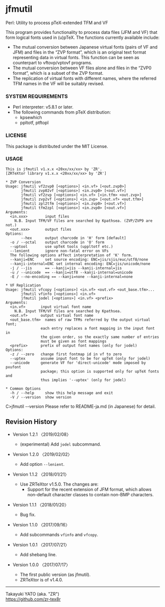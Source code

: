 jfmutil
=======

Perl: Utility to process pTeX-extended TFM and VF

This program provides functionality to process data files (JFM and VF)
that form logical fonts used in (u)pTeX. The functions currently
available include:

  - The mutual conversion between Japanese virtual fonts (pairs of VF
    and JFM) and files in the “ZVP format”, which is an original text
    format representing data in virtual fonts. This function can be seen
    as counterpart to vftovp/vptovf programs.
  - The mutual conversion between VF files alone and files in the “ZVP0
    format”, which is a subset of the ZVP format.
  - The replication of virtual fonts with different names, where the
    referred TFM names in the VF will be suitably revised.

### SYSTEM REQUIREMENTS

  - Perl interpreter: v5.8.1 or later.
  - The following commands from pTeX distribution:
      - kpsewhich
      - ppltotf, ptftopl

### LICENSE

This package is distributed under the MIT License.

### USAGE

    This is jfmutil v1.x.x <20xx/xx/xx> by 'ZR'.
    [ZRTeXtor library v1.x.x <20xx/xx/xx> by 'ZR']

    * ZVP Conversion
    Usage: jfmutil vf2zvp0 [<options>] <in.vf> [<out.zvp0>]
           jfmutil zvp02vf [<options>] <in.zvp0> [<out.vf>]
           jfmutil vf2zvp [<options>] <in.vf> [<in.tfm> <out.zvp>]
           jfmutil zvp2vf [<options>] <in.zvp> [<out.vf> <out.tfm>]
           jfmutil zpl2tfm [<options>] <in.zvp0> [<out.vf>]
           jfmutil tfm2zpl [<options>] <in.zvp0> [<out.vf>]
    Arguments:
      <in.xxx>        input files
        N.B. Input TFM/VF files are searched by Kpathsea. (ZVP/ZVP9 are not.)
      <out.xxx>       output files
    Options:
           --hex      output charcode in 'H' form [default]
      -o / --octal    output charcode in 'O' form
      --uptool        use upTeX tools (uppltotf etc.)
      --lenient       ignore non-fatal error on VFs
      The following options affect interpretation of 'K' form.
      --kanji=ENC     set source encoding: ENC=jis/sjis/euc/utf8/none
      --kanji-internal=ENC set internal encoding: ENC=jis/unicode/none
      -j / --jis      == --kanji=jis --kanji-internal=jis
      -u / --unicode  == --kanji=utf8 --kanji-internal=unicode
      -E / --no-encoding == --kanji=none --kanji-internal=none

    * VF Replication
    Usage: jfmutil vfcopy [<options>] <in.vf> <out.vf> <out_base.tfm>...
           jfmutil vfinfo [<options>] <in.vf>
           jfmutil jodel [<options>] <in.vf> <prefix>
    Arguments:
      <in.vf>       input virtual font name
        N.B. Input TFM/VF files are searched by Kpathsea.
      <out.vf>      output virtual font name
      <out_base.tfm>  names of raw TFMs referred by the output virtual font;
                    each entry replaces a font mapping in the input font in
                    the given order, so the exactly same number of entries
                    must be given as font mappings
      <prefix>      prefix of output font names (only for jodel)
    Options:
      -z / --zero   change first fontmap id in vf to zero
      --uptex       assume input font to be for upTeX (only for jodel)
      --unicode     generate VF for 'direct-unicode' mode imposed by pxufont
                    package; this option is supported only for upTeX fonts and
                    thus implies '--uptex' (only for jodel)

    * Common Options
      -h / --help     show this help message and exit
      -V / --version  show version

C>jfmutil --version
Please refer to README-ja.md (in Japanese) for detail.

Revision History
----------------

  * Version 1.2.1 〈2019/02/08〉
      - (experimental) Add `jodel` subcommand.

  * Version 1.2.0 〈2019/02/02〉
      - Add option `--lenient`.

  * Version 1.1.2 〈2018/01/21〉
      - Use ZRTeXtor v1.5.0. The changes are:
          + Support for the recent extension of JFM format, which allows
            non-default character classes to contain non-BMP characters.

  * Version 1.1.1 〈2018/01/20〉
      - Bug fix.

  * Version 1.1.0 〈2017/09/16〉
      - Add subcommands `vfinfo` and `vfcopy`.

  * Version 1.0.1 〈2017/07/21〉
      - Add shebang line.

  * Version 1.0.0 〈2017/07/17〉
      - The first public version (as jfmutil).
      - ZRTeXtor is of v1.4.0.

--------------------
Takayuki YATO (aka. "ZR")  
https://github.com/zr-tex8r
